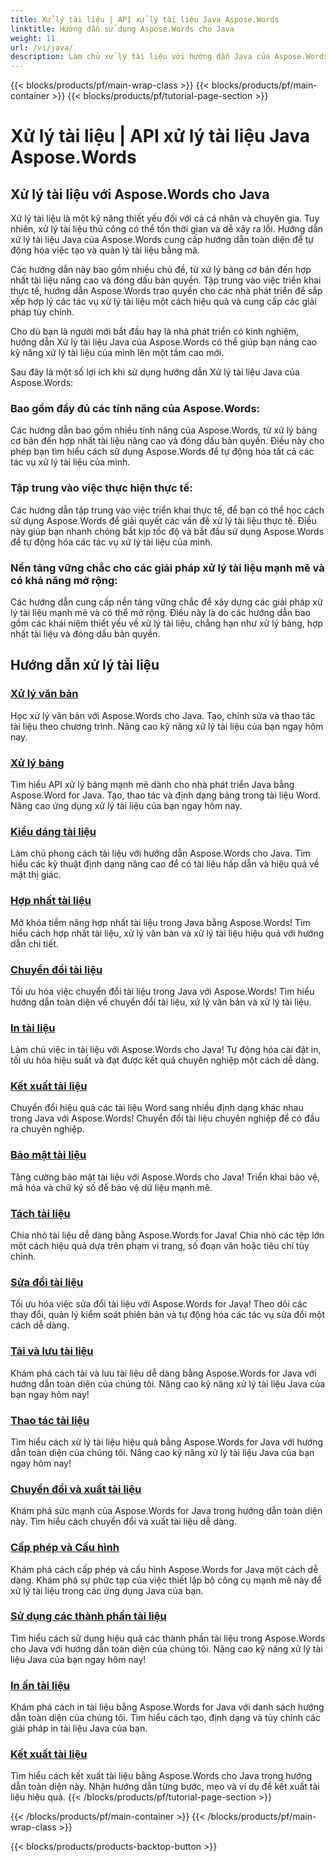 ```yaml
---
title: Xử lý tài liệu | API xử lý tài liệu Java Aspose.Words
linktitle: Hướng dẫn sử dụng Aspose.Words cho Java
weight: 11
url: /vi/java/
description: Làm chủ xử lý tài liệu với hướng dẫn Java của Aspose.Words. Tìm hiểu về xử lý văn bản, xử lý bảng, hợp nhất và nhiều hơn nữa. Tự động hóa các tác vụ tài liệu một cách hiệu quả.
---
```


{{< blocks/products/pf/main-wrap-class >}}
{{< blocks/products/pf/main-container >}}
{{< blocks/products/pf/tutorial-page-section >}}

# Xử lý tài liệu | API xử lý tài liệu Java Aspose.Words

## Xử lý tài liệu với Aspose.Words cho Java
Xử lý tài liệu là một kỹ năng thiết yếu đối với cả cá nhân và chuyên gia. Tuy nhiên, xử lý tài liệu thủ công có thể tốn thời gian và dễ xảy ra lỗi. Hướng dẫn xử lý tài liệu Java của Aspose.Words cung cấp hướng dẫn toàn diện để tự động hóa việc tạo và quản lý tài liệu bằng mã.

Các hướng dẫn này bao gồm nhiều chủ đề, từ xử lý bảng cơ bản đến hợp nhất tài liệu nâng cao và đóng dấu bản quyền. Tập trung vào việc triển khai thực tế, hướng dẫn Aspose.Words trao quyền cho các nhà phát triển để sắp xếp hợp lý các tác vụ xử lý tài liệu một cách hiệu quả và cung cấp các giải pháp tùy chỉnh.

Cho dù bạn là người mới bắt đầu hay là nhà phát triển có kinh nghiệm, hướng dẫn Xử lý tài liệu Java của Aspose.Words có thể giúp bạn nâng cao kỹ năng xử lý tài liệu của mình lên một tầm cao mới.

Sau đây là một số lợi ích khi sử dụng hướng dẫn Xử lý tài liệu Java của Aspose.Words:

### Bao gồm đầy đủ các tính năng của Aspose.Words: 
Các hướng dẫn bao gồm nhiều tính năng của Aspose.Words, từ xử lý bảng cơ bản đến hợp nhất tài liệu nâng cao và đóng dấu bản quyền. Điều này cho phép bạn tìm hiểu cách sử dụng Aspose.Words để tự động hóa tất cả các tác vụ xử lý tài liệu của mình.
### Tập trung vào việc thực hiện thực tế: 
Các hướng dẫn tập trung vào việc triển khai thực tế, để bạn có thể học cách sử dụng Aspose.Words để giải quyết các vấn đề xử lý tài liệu thực tế. Điều này giúp bạn nhanh chóng bắt kịp tốc độ và bắt đầu sử dụng Aspose.Words để tự động hóa các tác vụ xử lý tài liệu của mình.
### Nền tảng vững chắc cho các giải pháp xử lý tài liệu mạnh mẽ và có khả năng mở rộng:
Các hướng dẫn cung cấp nền tảng vững chắc để xây dựng các giải pháp xử lý tài liệu mạnh mẽ và có thể mở rộng. Điều này là do các hướng dẫn bao gồm các khái niệm thiết yếu về xử lý tài liệu, chẳng hạn như xử lý bảng, hợp nhất tài liệu và đóng dấu bản quyền.
## Hướng dẫn xử lý tài liệu
### [Xử lý văn bản](./word-processing/) 
Học xử lý văn bản với Aspose.Words cho Java. Tạo, chỉnh sửa và thao tác tài liệu theo chương trình. Nâng cao kỹ năng xử lý tài liệu của bạn ngay hôm nay.
### [Xử lý bảng](./table-processing/)
Tìm hiểu API xử lý bảng mạnh mẽ dành cho nhà phát triển Java bằng Aspose.Word for Java. Tạo, thao tác và định dạng bảng trong tài liệu Word. Nâng cao ứng dụng xử lý tài liệu của bạn ngay hôm nay.
### [Kiểu dáng tài liệu](./document-styling/)
Làm chủ phong cách tài liệu với hướng dẫn Aspose.Words cho Java. Tìm hiểu các kỹ thuật định dạng nâng cao để có tài liệu hấp dẫn và hiệu quả về mặt thị giác. 
### [Hợp nhất tài liệu](./document-merging/)
Mở khóa tiềm năng hợp nhất tài liệu trong Java bằng Aspose.Words! Tìm hiểu cách hợp nhất tài liệu, xử lý văn bản và xử lý tài liệu hiệu quả với hướng dẫn chi tiết. 
### [Chuyển đổi tài liệu](./document-converting/)
Tối ưu hóa việc chuyển đổi tài liệu trong Java với Aspose.Words! Tìm hiểu hướng dẫn toàn diện về chuyển đổi tài liệu, xử lý văn bản và xử lý tài liệu.
### [In tài liệu](./document-printing/)
Làm chủ việc in tài liệu với Aspose.Words cho Java! Tự động hóa cài đặt in, tối ưu hóa hiệu suất và đạt được kết quả chuyên nghiệp một cách dễ dàng.
### [Kết xuất tài liệu](./document-rendering/)
Chuyển đổi hiệu quả các tài liệu Word sang nhiều định dạng khác nhau trong Java với Aspose.Words! Chuyển đổi tài liệu chuyên nghiệp để có đầu ra chuyên nghiệp.
### [Bảo mật tài liệu](./document-security/)
Tăng cường bảo mật tài liệu với Aspose.Words cho Java! Triển khai bảo vệ, mã hóa và chữ ký số để bảo vệ dữ liệu mạnh mẽ. 
### [Tách tài liệu](./document-splitting/)
Chia nhỏ tài liệu dễ dàng bằng Aspose.Words for Java! Chia nhỏ các tệp lớn một cách hiệu quả dựa trên phạm vi trang, số đoạn văn hoặc tiêu chí tùy chỉnh.
### [Sửa đổi tài liệu](./document-revision/)
Tối ưu hóa việc sửa đổi tài liệu với Aspose.Words for Java! Theo dõi các thay đổi, quản lý kiểm soát phiên bản và tự động hóa các tác vụ sửa đổi một cách dễ dàng. 
### [Tải và lưu tài liệu](./document-loading-and-saving/)
Khám phá cách tải và lưu tài liệu dễ dàng bằng Aspose.Words for Java với hướng dẫn toàn diện của chúng tôi. Nâng cao kỹ năng xử lý tài liệu Java của bạn ngay hôm nay!
### [Thao tác tài liệu](./document-manipulation/)
Tìm hiểu cách xử lý tài liệu hiệu quả bằng Aspose.Words for Java với hướng dẫn toàn diện của chúng tôi. Nâng cao kỹ năng xử lý tài liệu Java của bạn ngay hôm nay!
### [Chuyển đổi và xuất tài liệu](./document-conversion-and-export/)
Khám phá sức mạnh của Aspose.Words for Java trong hướng dẫn toàn diện này. Tìm hiểu cách chuyển đổi và xuất tài liệu dễ dàng.
### [Cấp phép và Cấu hình](./licensing-and-configuration/)
Khám phá cách cấp phép và cấu hình Aspose.Words for Java một cách dễ dàng. Khám phá sự phức tạp của việc thiết lập bộ công cụ mạnh mẽ này để xử lý tài liệu trong các ứng dụng Java của bạn.
### [Sử dụng các thành phần tài liệu](./using-document-elements/)
Tìm hiểu cách sử dụng hiệu quả các thành phần tài liệu trong Aspose.Words cho Java với hướng dẫn toàn diện của chúng tôi. Nâng cao kỹ năng xử lý tài liệu Java của bạn ngay hôm nay!
### [In ấn tài liệu](./printing-documents/)
Khám phá cách in tài liệu bằng Aspose.Words for Java với danh sách hướng dẫn toàn diện của chúng tôi. Tìm hiểu cách tạo, định dạng và tùy chỉnh các giải pháp in tài liệu Java của bạn.
### [Kết xuất tài liệu](./rendering-documents/)
Tìm hiểu cách kết xuất tài liệu bằng Aspose.Words cho Java trong hướng dẫn toàn diện này. Nhận hướng dẫn từng bước, mẹo và ví dụ để kết xuất tài liệu hiệu quả.
{{< /blocks/products/pf/tutorial-page-section >}}

{{< /blocks/products/pf/main-container >}}
{{< /blocks/products/pf/main-wrap-class >}}

{{< blocks/products/products-backtop-button >}}
